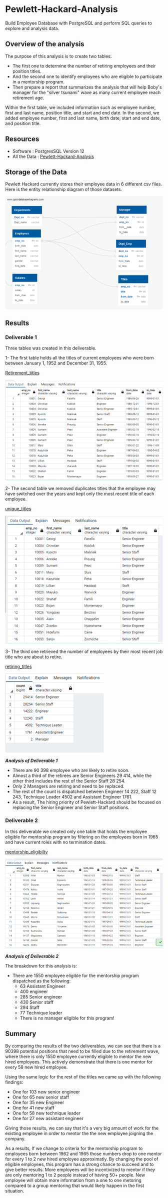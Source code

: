 # Pewlett-Hackard-Analysis

Build Employee Database with PostgreSQL and perform SQL queries to explore and analysis data.

## Overview of the analysis

The purpose of this analysis is to create two tables:
- The first one to determine the number of retiring employees and their position titles.
- And the second one to identify employees who are eligible to participate in a mentorship program. 
- Then prepare a report that summarizes the analysis that will help Boby's manager for the "silver tsunami" wave as many current employee reach retirement age.

Within the first table, we included information such as employee number, first and last name, position title, and start and end date. In the second, we added employee number, first and last name, birth date, start and end date, and position title.

## Resources

- Software : PostgresSQL Version 12
- All the Data : [Pewlett-Hackard-Analysis](/Pewlett-Hackard-Analysis/Data)


## Storage of the Data

Pewlett Hackard currently stores their employee data in 6 different csv files. Here is the entity relationship diagram of those datasets.

![EmployeeDB](/EmployeeDB.png)

## Results 
### Deliverable 1

Three tables was created in this deliverable.

1- The first table holds all the titles of current employees who were born between January 1, 1952 and December 31, 1955.

[Retirement_titles](/Data/retirement_titles.csv)

![Retirement_titles](/Data/retirement_titles.PNG)

2- The second table we removed duplicates titles that the employee may have switched over the years and kept only the most recent title of each employee.

[unique_titles](/Data/unique_titles.csv)

![unique_titles](/Data/unique_titles.PNG)

3- The third one retrieved the number of employees by their most recent job title who are about to retire.

[retiring_titles](/Data/retiring_titles.csv)

![retiring_titles](/Data/retiring_titles.PNG)

***Analysis of Deliverable 1***

- There are 90 398 employee who are likely to retire soon.
- Almost a third of the retirees are Senior Engineers 29 414, while the other third includes the rest of the Senior Staff 28 254.
- Only 2 Managers are retiring and need to be replaced.
- The rest of the count is dispatched between Engineer 14 222, Staff 12 243, Technique Leader 4502 and Assistant Engineer 1761.
- As a result, The hiring priority of Pewlett-Hackard should be focused on replacing the Senior Engineer and Senior Staff positions.

### Deliverable 2

In this deliverable we created only one table that holds the employee eligible for mentorship program by filtering on the employees born in 1965 and have current roles with no termination dates. 

[mentorship_eligibilty](/Data/mentorship_eligibilty.csv)

![mentorship_eligiblity](/Data/mentorship_eligiblity.PNG)


***Analysis of Deliverable 2***

The breakdown for this analysis is:

- There are 1550 employee eligible for the mentorship program dispatched as the following:
  - 63 Assistant Engineer 
  - 400 engineer
  - 285 Senior engineer
  - 430 Senior staff
  - 294 Staff
  - 77 Technique leader
  - There is no manager eligible for this program!

## Summary

By comparing the results of the two deliverables, we can see that there is a 90398 potential positions that need to be filled due to the retirement wave, where there is only 1550 employee currently eligible to mentor the new hired employees. This actively demonstrate that there is one mentor for every 58 new hired employee. 

Using the same logic for the rest of the titles we came up with the following findings:
- One for 103 new senior engineer
- One for 65 new senior staff
- One for 35 new Engineer
- One for 41 new staff 
- One for 58 new technique leader 
- One for 27 new assistant engineer

Giving those results, we can say that it's a very big amount of work for the existing employee in order to mentor the the new employee joigning the company.

As a results, If we change to criteria for the mentorship program to employees born between 1962 and 1965 those numbers drop to one mentor for every 1 to 2 new hired employee approximatly.
By changing the pool of eligible employees, this program has a strong chance to succeed and to give better results. More employees will be incentivized to mentor if they are only mentoring 1 to 2 people instead of having 50+ people. New employee will obtain more information from a one to one metoring compared to a group mentoring that would likely happen in the first situation.


